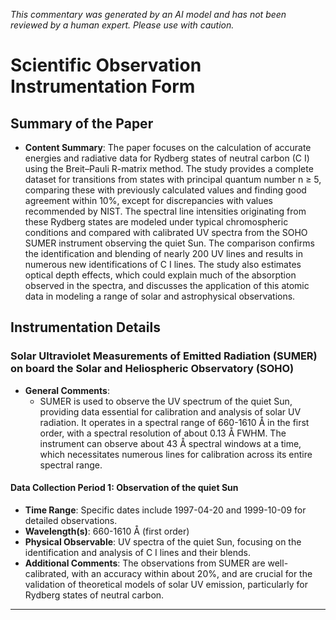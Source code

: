 _This commentary was generated by an AI model and has not been reviewed by a human expert. Please use with caution._

# Scientific Observation Instrumentation Form

## Summary of the Paper
- **Content Summary**: The paper focuses on the calculation of accurate energies and radiative data for Rydberg states of neutral carbon (C I) using the Breit–Pauli R-matrix method. The study provides a complete dataset for transitions from states with principal quantum number n ≥ 5, comparing these with previously calculated values and finding good agreement within 10%, except for discrepancies with values recommended by NIST. The spectral line intensities originating from these Rydberg states are modeled under typical chromospheric conditions and compared with calibrated UV spectra from the SOHO SUMER instrument observing the quiet Sun. The comparison confirms the identification and blending of nearly 200 UV lines and results in numerous new identifications of C I lines. The study also estimates optical depth effects, which could explain much of the absorption observed in the spectra, and discusses the application of this atomic data in modeling a range of solar and astrophysical observations.

## Instrumentation Details

### Solar Ultraviolet Measurements of Emitted Radiation (SUMER) on board the Solar and Heliospheric Observatory (SOHO)
- **General Comments**:
   - SUMER is used to observe the UV spectrum of the quiet Sun, providing data essential for calibration and analysis of solar UV radiation. It operates in a spectral range of 660-1610 Å in the first order, with a spectral resolution of about 0.13 Å FWHM. The instrument can observe about 43 Å spectral windows at a time, which necessitates numerous lines for calibration across its entire spectral range.

#### Data Collection Period 1: Observation of the quiet Sun
- **Time Range**: Specific dates include 1997-04-20 and 1999-10-09 for detailed observations.
- **Wavelength(s)**: 660-1610 Å (first order)
- **Physical Observable**: UV spectra of the quiet Sun, focusing on the identification and analysis of C I lines and their blends.
- **Additional Comments**: The observations from SUMER are well-calibrated, with an accuracy within about 20%, and are crucial for the validation of theoretical models of solar UV emission, particularly for Rydberg states of neutral carbon.

---
